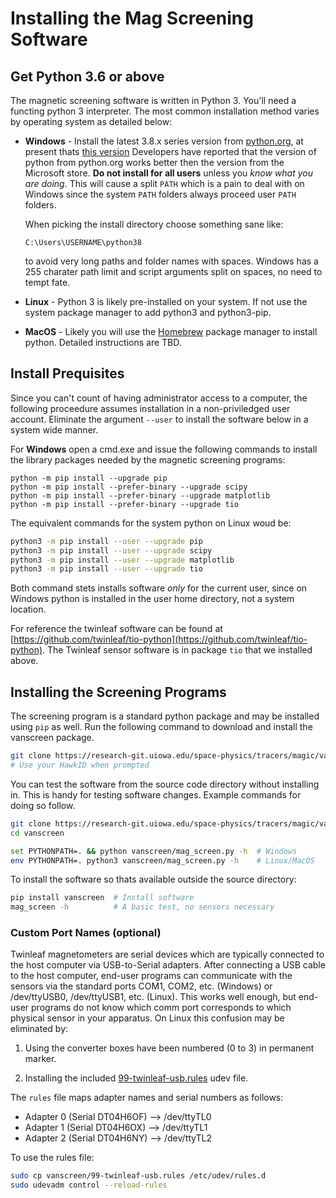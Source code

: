 # Installing the Mag Screening Software

## Get Python 3.6 or above

The magnetic screening software is written in Python 3.  You'll need a functing python 3 interpreter.  The most common installation method varies by operating system as detailed below:

* **Windows** - Install the latest 3.8.x series version from [python.org](https://python.org),
  at present thats [this version](https://www.python.org/ftp/python/3.8.10/python-3.8.10-amd64.exe)
  Developers have reported that the version of python from python.org works better then
  the version from the Microsoft store.  **Do not install for all users** unless
  you *know what you are doing*.  This will cause a split `PATH` which is a pain to deal
  with on Windows since the system `PATH` folders always proceed user `PATH` folders.

  When picking the install directory choose something sane like:
  ```batch
  C:\Users\USERNAME\python38
  ```
  to avoid very long paths and folder names with spaces.  Windows has a 255 charater path
  limit and script arguments split on spaces, no need to tempt fate.

* **Linux** - Python 3 is likely pre-installed on your system.  If not use the system package
  manager to add python3 and python3-pip.

* **MacOS** - Likely you will use the [Homebrew](https://brew.sh/) package manager to
  install python.  Detailed instructions are TBD.

## Install Prequisites

Since you can't count of having administrator access to a computer, the following
proceedure assumes installation in a non-priviledged user account.  Eliminate the
argument `--user` to install the software below in a system wide manner.

For **Windows** open a cmd.exe and issue the following commands to install
the library packages needed by the magnetic screening programs:
```batch
python -m pip install --upgrade pip
python -m pip install --prefer-binary --upgrade scipy
python -m pip install --prefer-binary --upgrade matplotlib
python -m pip install --prefer-binary --upgrade tio
```

The equivalent commands for the system python on Linux woud be:
```bash
python3 -m pip install --user --upgrade pip
python3 -m pip install --user --upgrade scipy
python3 -m pip install --user --upgrade matplotlib
python3 -m pip install --user --upgrade tio
```
Both command stets installs software *only* for the current user, since on  
Windows python is installed in the user home directory, not a system location.

For reference the twinleaf software can be found at [https://github.com/twinleaf/tio-python](https://github.com/twinleaf/tio-python). The Twinleaf sensor software is in package `tio` 
that we installed above.

## Installing the Screening Programs

The screening program is a standard python package and may be installed using
`pip` as well.  Run the following command to download and install the vanscreen
package.
```bash
git clone https://research-git.uiowa.edu/space-physics/tracers/magic/vanscreen  # Get software
# Use your HawkID when prompted
```
You can test the software from the source code directory without installing in.
This is handy for testing software changes. Example commands for doing so follow.
```bash
git clone https://research-git.uiowa.edu/space-physics/tracers/magic/vanscreen   # Get software
cd vanscreen                                                           # Go to source directory

set PYTHONPATH=. && python vanscreen/mag_screen.py -h  # Windows
env PYTHONPATH=. python3 vanscreen/mag_screen.py -h    # Linux/MacOS
```

To install the software so thats available outside the source directory:
```bash
pip install vanscreen  # Install software
mag_screen -h          # A basic test, no sensors necessary
```

### Custom Port Names (optional)

Twinleaf magnetometers are serial devices which are typically connected to the 
host computer via USB-to-Serial adapters.  After connecting a USB cable to the
host computer, end-user programs can communicate with the sensors via the standard
ports COM1, COM2, etc. (Windows) or /dev/ttyUSB0, /dev/ttyUSB1, etc. (Linux).  This
works well enough, but end-user programs do not know which comm port corresponds to
which physical sensor in your apparatus.  On Linux this confusion may be eliminated
by:

1. Using the converter boxes have been numbered (0 to 3) in permanent marker.

2. Installing the included [99-twinleaf-usb.rules](etc/99-twinleaf-usb.rules) udev file.

The `rules` file maps adapter names and serial numbers as follows:

   * Adapter 0 (Serial DT04H6OF) --> /dev/ttyTL0
   * Adapter 1 (Serial DT04H6OX) --> /dev/ttyTL1
   * Adapter 2 (Serial DT04H6NY) --> /dev/ttyTL2

To use the rules file:

```bash
sudo cp vanscreen/99-twinleaf-usb.rules /etc/udev/rules.d
sudo udevadm control --reload-rules
```

